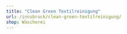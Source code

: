 ```yaml
---
title: "Clean Green Textilreinigung"
url: /innsbruck/clean-green-textilreinigung/
shop: Wäscherei
---
```

